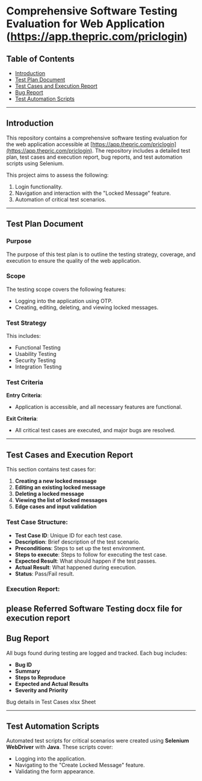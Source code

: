 # Comprehensive Software Testing Evaluation for Web Application (https://app.thepric.com/priclogin)

## Table of Contents
- [Introduction](#introduction)
- [Test Plan Document](#test-plan-document)
- [Test Cases and Execution Report](#test-cases-and-execution-report)
- [Bug Report](#bug-report)
- [Test Automation Scripts](#test-automation-scripts)


---

## Introduction
This repository contains a comprehensive software testing evaluation for the web application accessible at [https://app.thepric.com/priclogin](https://app.thepric.com/priclogin). The repository includes a detailed test plan, test cases and execution report, bug reports, and test automation scripts using Selenium.

This project aims to assess the following:
1. Login functionality.
2. Navigation and interaction with the "Locked Message" feature.
3. Automation of critical test scenarios.

---

## Test Plan Document
### Purpose
The purpose of this test plan is to outline the testing strategy, coverage, and execution to ensure the quality of the web application.

### Scope
The testing scope covers the following features:
- Logging into the application using OTP.
- Creating, editing, deleting, and viewing locked messages.

### Test Strategy
This includes:
- Functional Testing
- Usability Testing
- Security Testing
- Integration Testing

### Test Criteria
**Entry Criteria**:
- Application is accessible, and all necessary features are functional.

**Exit Criteria**:
- All critical test cases are executed, and major bugs are resolved.

---

## Test Cases and Execution Report
This section contains test cases for:
1. **Creating a new locked message**
2. **Editing an existing locked message**
3. **Deleting a locked message**
4. **Viewing the list of locked messages**
5. **Edge cases and input validation**

### Test Case Structure:
- **Test Case ID**: Unique ID for each test case.
- **Description**: Brief description of the test scenario.
- **Preconditions**: Steps to set up the test environment.
- **Steps to execute**: Steps to follow for executing the test case.
- **Expected Result**: What should happen if the test passes.
- **Actual Result**: What happened during execution.
- **Status**: Pass/Fail result.

### Execution Report:
 please Referred Software Testing docx file for execution report 
---

## Bug Report
All bugs found during testing are logged and tracked. Each bug includes:
- **Bug ID**
- **Summary**
- **Steps to Reproduce**
- **Expected and Actual Results**
- **Severity and Priority**

Bug details in Test Cases xlsx Sheet 

---

## Test Automation Scripts
Automated test scripts for critical scenarios were created using **Selenium WebDriver** with **Java**. These scripts cover:
- Logging into the application.
- Navigating to the "Create Locked Message" feature.
- Validating the form appearance.

